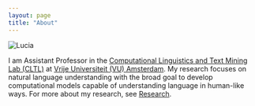 ```yaml
---
layout: page
title: "About"
---
```


![Lucia](luciaelizabeth/luciaelizabeth.github.io/docs/assets/images/lucia2.jpeg)

I am Assistant Professor in the [Computational Linguistics and Text Mining Lab (CLTL)](http://www.cltl.nl)
at [Vrije Universiteit (VU) Amsterdam](https://vu.nl/nl). My research focuses on natural language understanding with the broad goal
to develop computational models capable of understanding language in human-like ways. For more about my research, see [Research](https://luciaelizabeth.github.io/about/). 




 

